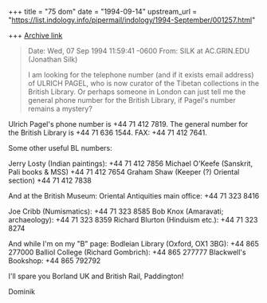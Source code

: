 +++
title = "75 dom"
date = "1994-09-14"
upstream_url = "https://list.indology.info/pipermail/indology/1994-September/001257.html"

+++
[Archive link](https://list.indology.info/pipermail/indology/1994-September/001257.html)

> Date: Wed, 07 Sep 1994 11:59:41 -0600
> From: SILK at AC.GRIN.EDU (Jonathan Silk)
> 
> I am looking for the telephone number (and if it exists email address) of
> ULRICH PAGEL, who is now curator of the Tibetan collections in the British
> Library.  Or perhaps someone in London can just tell me the general phone
> number for the British Library, if Pagel's number remains a mystery?

Ulrich Pagel's phone number is +44 71 412 7819.
The general number for the British Library is +44 71 636 1544.
                                         FAX: +44 71 412 7641.

Some other useful BL numbers:

Jerry Losty (Indian paintings):              +44 71 412 7856
Michael O'Keefe (Sanskrit, Pali books & MSS) +44 71 412 7654
Graham Shaw (Keeper (?) Oriental section)    +44 71 412 7838

And at the British Museum:
Oriental Antiquities main office:  +44 71 323 8416

Joe Cribb (Numismatics):           +44 71 323 8585
Bob Knox (Amaravati; archaeology): +44 71 323 8359
Richard Blurton (Hinduism etc.):   +44 71 323 8274

And while I'm on my "B" page:
Bodleian Library (Oxford, OX1 3BG): +44 865 277000
Balliol College (Richard Gombrich): +44 865 277777
Blackwell's Bookshop:               +44 865 792792              

I'll spare you Borland UK and British Rail, Paddington!

Dominik






